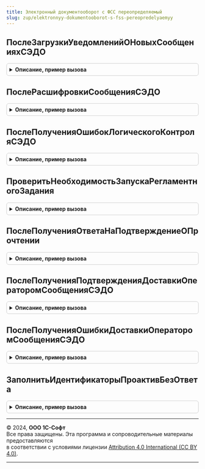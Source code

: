 ```yaml
---
title: Электронный документооборот с ФСС переопределяемый
slug: zup/elektronnyy-dokumentooborot-s-fss-pereopredelyaemyy
---
```



## ПослеЗагрузкиУведомленийОНовыхСообщенияхСЭДО
<details style="margin: 1em 0; padding: 0.5em; border: 1px solid #ccc; border-radius: 6px;">

<summary style="font-weight: bold; cursor: pointer;">Описание, пример вызова</summary>

```bsl

// Вызывается при получении данных о новых сообщениях на сервере СЭДО ФСС.
//
// Параметры:
//   Страхователь - СправочникСсылка.Организации - организация, для который были получены входящие сообщения.
//   Уведомления - Массив - массив структур с полями:
//     * Идентификатор           - Строка - идентификатор сообщения в форме текстового представления UUID.
//     * Дата                    - Дата   - дата сообщения.
//     * Тип                     - Число  - тип сообщения.
//     * Получатель              - Строка - регистрационный номер ФСС получателя сообщения.
//     * ТребуетсяПодтверждение  - Булево - признак того, что получатель должен подтвердить получения сообщения.
//     * Новое                   - Булево - признак того, что это новое сообщение.
//     * СрокДействия            - Дата   - срок действия сообщения.
//     * РегистрационныйНомерСФР - Строка - регистрационный номер СФР организации страхователя.
//   ОбработанныеУведомления - Массив - массив с структур с данными обработанных сообщений.
//
Процедура ПослеЗагрузкиУведомленийОНовыхСообщенияхСЭДО(Страхователь, Уведомления, ОбработанныеУведомления) Экспорт
```

Пример вызова
```bsl
ЭлектронныйДокументооборотСФССПереопределяемый.ПослеЗагрузкиУведомленийОНовыхСообщенияхСЭДО(Страхователь, Уведомления, ОбработанныеУведомления) 
```
</details>

## ПослеРасшифровкиСообщенияСЭДО
<details style="margin: 1em 0; padding: 0.5em; border: 1px solid #ccc; border-radius: 6px;">

<summary style="font-weight: bold; cursor: pointer;">Описание, пример вызова</summary>

```bsl

// Вызывается после расшифровки данных сообщения СЭДО ФСС.
//
// Параметры:
//   Страхователь - СправочникСсылка.Организации - организация, получатель сообщения.
//   Сообщение - Структура - данные сообщения:
//     * Идентификатор           - Строка - идентификатор сообщения в форме текстового представления UUID.
//     * Тип                     - Строка - тип сообщения.
//     * Получатель              - Строка - регистрационный номер ФСС получателя сообщения.
//     * ТребуетсяПодтверждение  - Булево - признак того, что получатель должен подтвердить получения сообщения.
//     * Новое                   - Булево - признак того, что это новое сообщение.
//     * ТекстСообщения          - Строка - содержимое сообщения.
//     * СрокДействия            - Дата   - срок действия сообщения.
//     * РегистрационныйНомерСФР - Строка - регистрационный номер СФР организации страхователя.
//   Результат - Структура - результат обработки сообщения:
//     * Обработано      - Булево - признак того, что сообщение было успешно обработано.
//     * ОшибкаОбработки - Булево - признак того, что при обработке сообщения возникла ошибка.
//     * ОписаниеОшибки  - Строка - описание ошибки обработки.
//
Процедура ПослеРасшифровкиСообщенияСЭДО(Страхователь, Сообщение, Результат) Экспорт
```

Пример вызова
```bsl
ЭлектронныйДокументооборотСФССПереопределяемый.ПослеРасшифровкиСообщенияСЭДО(Страхователь, Сообщение, Результат) 
```
</details>

## ПослеПолученияОшибокЛогическогоКонтроляСЭДО
<details style="margin: 1em 0; padding: 0.5em; border: 1px solid #ccc; border-radius: 6px;">

<summary style="font-weight: bold; cursor: pointer;">Описание, пример вызова</summary>

```bsl

// Вызывается при получении ошибок логического контроля в сообщении с типом 14.
//
// Параметры:
//   Страхователь - СправочникСсылка.Организации - организация, получатель сообщения.
//   ИсходноеСообщение - Структура - данные исходного сообщения:
//     * Идентификатор          - Строка - идентификатор сообщения в форме текстового представления UUID.
//     * Тип                    - Строка - тип сообщения.
//     * Дата                   - Дата   - дата отправки сообщения.
//     * ТипВзаимодействия      - Число  - 0 до начала хранения реквизита, 2 для страхователя, 3 для МЧД.
//   ТекстОшибки - Строка - текст ошибки логического контроля.
//   Результат - Структура - результат обработки сообщения:
//     * Обработано      - Булево - признак того, что сообщение было успешно обработано.
//     * ОшибкаОбработки - Булево - признак того, что при обработке сообщения возникла ошибка.
//     * ОписаниеОшибки  - Строка - описание ошибки обработки.
//
Процедура ПослеПолученияОшибокЛогическогоКонтроляСЭДО(Страхователь, ИсходноеСообщение, ТекстОшибки, Результат) Экспорт
```

Пример вызова
```bsl
ЭлектронныйДокументооборотСФССПереопределяемый.ПослеПолученияОшибокЛогическогоКонтроляСЭДО(Страхователь, ИсходноеСообщение, ТекстОшибки, Результат) 
```
</details>

## ПроверитьНеобходимостьЗапускаРегламентногоЗадания
<details style="margin: 1em 0; padding: 0.5em; border: 1px solid #ccc; border-radius: 6px;">

<summary style="font-weight: bold; cursor: pointer;">Описание, пример вызова</summary>

```bsl

// Вызывается из регламентного задания, после обращения к серверу СЭДО ФСС
// и при подключении организации к обмену с ФСС в настройках.
// Если как минимум по одной из организаций требуется запуск, то необходимо установить значение флага
// ТребуетсяЗапуск в ИСТИНА.
// Устанавливать значение флага ТребуетсяЗапуск = ЛОЖЬ не нужно.
//
// Параметры:
//   Страхователи    - Массив - массив ссылок СправочникСсылка.Организации - организации,
//						по которым требуется проверить необходимость запуска регл.задания.
//   ТребуетсяЗапуск - Булево - флаг запуска рег.задания.
//								Потребители могут устанавливать у флага только значение ИСТИНА.
//
Процедура ПроверитьНеобходимостьЗапускаРегламентногоЗадания(Страхователи, ТребуетсяЗапуск) Экспорт
```

Пример вызова
```bsl
ЭлектронныйДокументооборотСФССПереопределяемый.ПроверитьНеобходимостьЗапускаРегламентногоЗадания(Страхователи, ТребуетсяЗапуск) 
```
</details>

## ПослеПолученияОтветаНаПодтверждениеОПрочтении
<details style="margin: 1em 0; padding: 0.5em; border: 1px solid #ccc; border-radius: 6px;">

<summary style="font-weight: bold; cursor: pointer;">Описание, пример вызова</summary>

```bsl

// Вызывается при получении сообщения с типом 11 в ответ на подтверждение о прочтении входящего сообщения.
//   Страхователь - СправочникСсылка.Организации - организация, получатель сообщения.
//   РезультатыПодтверждений - Массив - массив структур:
//     * ИдентификаторСообщения - Строка - идентификатор исходного сообщения СЭДО, по которому отправлялось подтверждение.
//     * Тип                    - Число  - тип исходного сообщения СЭДО, по которому отправлялось подтверждение.
//     * ТекстОшибки            - Строка - ошибка приема подтверждения.
//     * ТекстПредупреждения    - Строка - предупреждение приема подтверждения.
//   Результат - Структура - результат обработки сообщения:
//     * Обработано      - Булево - признак того, что сообщение было успешно обработано.
//     * ОшибкаОбработки - Булево - признак того, что при обработке сообщения возникла ошибка.
//     * ОписаниеОшибки  - Строка - описание ошибки обработки.
//
Процедура ПослеПолученияОтветаНаПодтверждениеОПрочтении(Страхователь, РезультатыПодтверждений, Результат) Экспорт
```

Пример вызова
```bsl
ЭлектронныйДокументооборотСФССПереопределяемый.ПослеПолученияОтветаНаПодтверждениеОПрочтении(Страхователь, РезультатыПодтверждений, Результат) 
```
</details>

## ПослеПолученияПодтвержденияДоставкиОператоромСообщенияСЭДО
<details style="margin: 1em 0; padding: 0.5em; border: 1px solid #ccc; border-radius: 6px;">

<summary style="font-weight: bold; cursor: pointer;">Описание, пример вызова</summary>

```bsl

// Вызывается при получении подтверждения доставки оператором в СФР с типом 1000011.
//
// Параметры:
//   Страхователь - СправочникСсылка.Организации - организация, получатель сообщения.
//   ИсходноеСообщение - Структура - данные исходного сообщения:
//     * Идентификатор          - Строка - идентификатор исходного сообщения в форме текстового представления UUID.
//     * Тип                    - Строка - тип исходного сообщения.
//     * Дата                   - Дата   - дата отправки исходного сообщения.
//     * ТипВзаимодействия      - Число  - 0 до начала хранения реквизита, 2 для страхователя, 3 для МЧД
//                                         для исходного сообщения.
//   СтатусПодтверждения - Строка - сейчас всегда "SUCCESS", так как в случае ошибки оператор отправляет тип 1000014
//                                  (см. процедуру "ПослеПолученияОшибкиДоставкиОператоромСообщенияСЭДО").
//   Результат - Структура - результат обработки сообщения:
//     * Обработано      - Булево - признак того, что сообщение было успешно обработано.
//     * ОшибкаОбработки - Булево - признак того, что при обработке сообщения возникла ошибка.
//     * ОписаниеОшибки  - Строка - описание ошибки обработки.
//
Процедура ПослеПолученияПодтвержденияДоставкиОператоромСообщенияСЭДО( Экспорт
```

Пример вызова
```bsl
ЭлектронныйДокументооборотСФССПереопределяемый.ПослеПолученияПодтвержденияДоставкиОператоромСообщенияСЭДО();
```
</details>

## ПослеПолученияОшибкиДоставкиОператоромСообщенияСЭДО
<details style="margin: 1em 0; padding: 0.5em; border: 1px solid #ccc; border-radius: 6px;">

<summary style="font-weight: bold; cursor: pointer;">Описание, пример вызова</summary>

```bsl

// Вызывается при получении ошибок доставки доставки оператором в СФР с типом 1000014.
//
// Параметры:
//   Страхователь - СправочникСсылка.Организации - организация, получатель сообщения.
//   ИсходноеСообщение - Структура - данные исходного сообщения:
//     * Идентификатор          - Строка - идентификатор сообщения в форме текстового представления UUID.
//     * Тип                    - Строка - тип сообщения.
//     * Дата                   - Дата   - дата отправки сообщения.
//     * ТипВзаимодействия      - Число  - 0 до начала хранения реквизита, 2 для страхователя, 3 для МЧД.
//   ТекстОшибки - Строка - текст ошибки логического контроля.
//   Результат - Структура - результат обработки сообщения:
//     * Обработано      - Булево - признак того, что сообщение было успешно обработано.
//     * ОшибкаОбработки - Булево - признак того, что при обработке сообщения возникла ошибка.
//     * ОписаниеОшибки  - Строка - описание ошибки обработки.
//
Процедура ПослеПолученияОшибкиДоставкиОператоромСообщенияСЭДО( Экспорт
```

Пример вызова
```bsl
ЭлектронныйДокументооборотСФССПереопределяемый.ПослеПолученияОшибкиДоставкиОператоромСообщенияСЭДО();
```
</details>

## ЗаполнитьИдентификаторыПроактивБезОтвета
<details style="margin: 1em 0; padding: 0.5em; border: 1px solid #ccc; border-radius: 6px;">

<summary style="font-weight: bold; cursor: pointer;">Описание, пример вызова</summary>

```bsl

// В процедуре следует заполнить сведения об актуальных запросах по проактивным выплатам, по которым не удалось отправить ответ
//
// Параметры:
//   ТаблицаЗапросов - ТаблицаЗначений - таблица с колонками:
//   	* Организация - СправочникСсылка.Организации - страхователь,
//		* ВидДокумента - Строка - константа "Запрос недостающих сведений для проактивной выплаты"
//		* ИдентификаторФСС - Строка - идентификатор сообщения 100 (идентификатор входящего запроса)
//		* НомерПроблемы - Число - константа 2
//		* ТипСообщенияСЭДО" - Строка - тип сообщения, константа "100" (не обязательно заполнять)
//   СписокИдентификаторов - СписокЗначений - пустой список значений, необходимо заполнить значениями из колонки "ИдентификаторФСС" таблицы ТаблицаЗапросов
//   МинимальнаяДатаОтвета - Дата - минимальная серверная дата создания документа.
//   	Если не указана, то в качестве минимальной даты создания документа следует взять текущую дату сервера и отнять 3 календарных дня.
//   	Дополнительно в качестве максимальной даты создания документа рекомендуется добавить к текущей дате сервера 30 календарных дней.
//
Процедура ЗаполнитьИдентификаторыПроактивБезОтвета(ТаблицаЗапросов, СписокИдентификаторов, МинимальнаяДатаОтвета = Неопределено) Экспорт
```

Пример вызова
```bsl
ЭлектронныйДокументооборотСФССПереопределяемый.ЗаполнитьИдентификаторыПроактивБезОтвета(ТаблицаЗапросов, СписокИдентификаторов, МинимальнаяДатаОтвета);
```
</details>

---

© 2024, **ООО 1С-Софт**  
Все права защищены. Эта программа и сопроводительные материалы предоставляются  
в соответствии с условиями лицензии [Attribution 4.0 International (CC BY 4.0)](https://creativecommons.org/licenses/by/4.0/legalcode).

---
